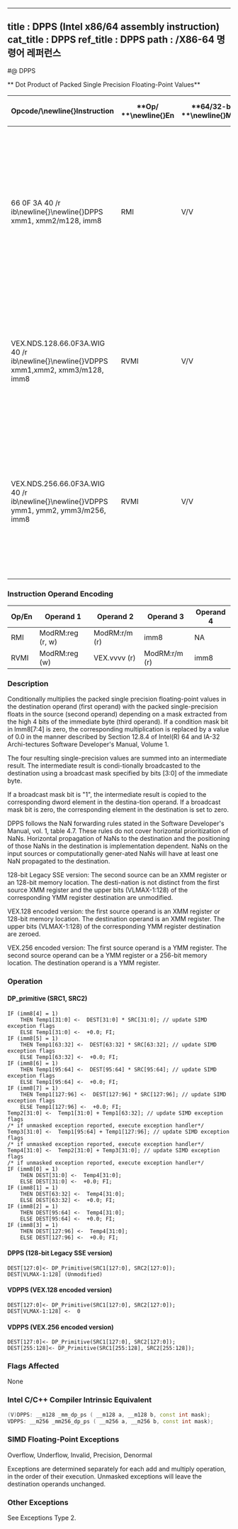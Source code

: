 ----------------------------
title : DPPS (Intel x86/64 assembly instruction)
cat_title : DPPS
ref_title : DPPS
path : /X86-64 명령어 레퍼런스
----------------------------
#@ DPPS

** Dot Product of Packed Single Precision Floating-Point Values**

|**Opcode/**\newline{}**Instruction**|**Op/ **\newline{}**En**|**64/32-bit **\newline{}**Mode**|**CPUID **\newline{}**Feature **\newline{}**Flag**|**Description**|
|------------------------------------|------------------------|--------------------------------|--------------------------------------------------|---------------|
|66 0F 3A 40 /r ib\newline{}\newline{}DPPS xmm1, xmm2/m128, imm8|RMI|V/V|SSE4_1|Selectively multiply packed SP floating-point values from xmm1 with packed SP floating-point values from xmm2, add and selectively store the packed SP floating-point values or zero values to xmm1.|
|VEX.NDS.128.66.0F3A.WIG 40 /r ib\newline{}\newline{}VDPPS xmm1,xmm2, xmm3/m128, imm8|RVMI|V/V|AVX|Multiply packed SP floating point values from xmm1 with packed SP floating point values from xmm2/mem selectively add and store to xmm1.|
|VEX.NDS.256.66.0F3A.WIG 40 /r ib\newline{}\newline{}VDPPS ymm1, ymm2, ymm3/m256, imm8|RVMI|V/V|AVX|Multiply packed single-precision floating-point values from ymm2 with packed SP floating point values from ymm3/mem, selectively add pairs of elements and store to ymm1.|
### Instruction Operand Encoding


|Op/En|Operand 1|Operand 2|Operand 3|Operand 4|
|-----|---------|---------|---------|---------|
|RMI|ModRM:reg (r, w)|ModRM:r/m (r)|imm8|NA|
|RVMI|ModRM:reg (w)|VEX.vvvv (r)|ModRM:r/m (r)|imm8|
### Description


Conditionally multiplies the packed single precision floating-point values in the destination operand (first operand) with the packed single-precision floats in the source (second operand) depending on a mask extracted from the high 4 bits of the immediate byte (third operand). If a condition mask bit in Imm8[7:4] is zero, the corresponding multiplication is replaced by a value of 0.0 in the manner described by Section 12.8.4 of Intel(R) 64 and IA-32 Archi-tectures Software Developer's Manual, Volume 1.

The four resulting single-precision values are summed into an intermediate result. The intermediate result is condi-tionally broadcasted to the destination using a broadcast mask specified by bits [3:0] of the immediate byte.

If a broadcast mask bit is "1", the intermediate result is copied to the corresponding dword element in the destina-tion operand. If a broadcast mask bit is zero, the corresponding element in the destination is set to zero.

DPPS follows the NaN forwarding rules stated in the Software Developer's Manual, vol. 1, table 4.7. These rules do not cover horizontal prioritization of NaNs. Horizontal propagation of NaNs to the destination and the positioning of those NaNs in the destination is implementation dependent. NaNs on the input sources or computationally gener-ated NaNs will have at least one NaN propagated to the destination.

128-bit Legacy SSE version: The second source can be an XMM register or an 128-bit memory location. The desti-nation is not distinct from the first source XMM register and the upper bits (VLMAX-1:128) of the corresponding YMM register destination are unmodified.

VEX.128 encoded version: the first source operand is an XMM register or 128-bit memory location. The destination operand is an XMM register. The upper bits (VLMAX-1:128) of the corresponding YMM register destination are zeroed.

VEX.256 encoded version: The first source operand is a YMM register. The second source operand can be a YMM register or a 256-bit memory location. The destination operand is a YMM register.


### Operation
#### DP_primitive (SRC1, SRC2)
```info-verb
IF (imm8[4] = 1) 
    THEN Temp1[31:0] <-  DEST[31:0] * SRC[31:0]; // update SIMD exception flags
    ELSE Temp1[31:0] <-  +0.0; FI;
IF (imm8[5] = 1) 
    THEN Temp1[63:32] <-  DEST[63:32] * SRC[63:32]; // update SIMD exception flags
    ELSE Temp1[63:32] <-  +0.0; FI;
IF (imm8[6] = 1) 
    THEN Temp1[95:64] <-  DEST[95:64] * SRC[95:64]; // update SIMD exception flags
    ELSE Temp1[95:64] <-  +0.0; FI;
IF (imm8[7] = 1) 
    THEN Temp1[127:96] <-  DEST[127:96] * SRC[127:96]; // update SIMD exception flags
    ELSE Temp1[127:96] <-  +0.0; FI;
Temp2[31:0] <-  Temp1[31:0] + Temp1[63:32]; // update SIMD exception flags
/* if unmasked exception reported, execute exception handler*/
Temp3[31:0] <-  Temp1[95:64] + Temp1[127:96]; // update SIMD exception flags
/* if unmasked exception reported, execute exception handler*/
Temp4[31:0] <-  Temp2[31:0] + Temp3[31:0]; // update SIMD exception flags
/* if unmasked exception reported, execute exception handler*/
IF (imm8[0] = 1) 
    THEN DEST[31:0] <-  Temp4[31:0];
    ELSE DEST[31:0] <-  +0.0; FI;
IF (imm8[1] = 1) 
    THEN DEST[63:32] <-  Temp4[31:0];
    ELSE DEST[63:32] <-  +0.0; FI;
IF (imm8[2] = 1) 
    THEN DEST[95:64] <-  Temp4[31:0];
    ELSE DEST[95:64] <-  +0.0; FI;
IF (imm8[3] = 1) 
    THEN DEST[127:96] <-  Temp4[31:0];
    ELSE DEST[127:96] <-  +0.0; FI;
```
#### DPPS (128-bit Legacy SSE version)
```info-verb
DEST[127:0]<- DP_Primitive(SRC1[127:0], SRC2[127:0]);
DEST[VLMAX-1:128] (Unmodified)
```
#### VDPPS (VEX.128 encoded version)
```info-verb
DEST[127:0]<- DP_Primitive(SRC1[127:0], SRC2[127:0]);
DEST[VLMAX-1:128] <-  0
```
#### VDPPS (VEX.256 encoded version)
```info-verb
DEST[127:0]<- DP_Primitive(SRC1[127:0], SRC2[127:0]);
DEST[255:128]<- DP_Primitive(SRC1[255:128], SRC2[255:128]);
```
### Flags Affected


None


### Intel C/C++ Compiler Intrinsic Equivalent

```cpp
(V)DPPS: __m128 _mm_dp_ps ( __m128 a, __m128 b, const int mask);
VDPPS: __m256 _mm256_dp_ps ( __m256 a, __m256 b, const int mask);
```
### SIMD Floating-Point Exceptions


Overflow, Underflow, Invalid, Precision, Denormal

Exceptions are determined separately for each add and multiply operation, in the order of their execution. Unmasked exceptions will leave the destination operands unchanged.

### Other Exceptions


See Exceptions Type 2.

